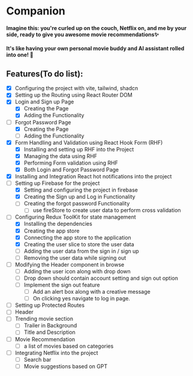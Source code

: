 # Companion
#### Imagine this: you're curled up on the couch, Netflix on, and me by your side, ready to give you awesome movie recommendations✨
#### It's like having your own personal movie buddy and AI assistant rolled into one! 🤯

## Features(To do list):
- [X] Configuring the project with vite, tailwind, shadcn
- [X] Setting up the Routing using React Router DOM
- [X] Login and Sign up Page
    - [X] Creating the Page
    - [X] Adding the Functionality
- [ ] Forgot Password Page
    - [X] Creating the Page
    - [ ] Adding the Functionality
- [X] Form Handling and Validation using React Hook Form (RHF)
    - [X] Installing and setting up RHF into the Project
    - [X] Managing the data using RHF
    - [X] Performing Form validation using RHF
    - [X] Both Login and Forgot Password Page
- [X] Installing and Integration React hot notifications into the project
- [ ] Setting up Firebase for the project
    - [X] Setting and configuring the project in firebase
    - [X] Creating the Sign up and Log in Functionality
    - [ ] Creating the forgot password Functionality
        - [ ] use fireStore to create user data to perform cross validation
- [ ] Configuring Redux ToolKit for state management
    - [X] Installing the dependencies
    - [X] Creating the app store
    - [X] Connecting the app store to the application
    - [X] Creating the user slice to store the user data
    - [ ] Adding the user data from the sign in / sign up
    - [ ] Removing the user data while signing out
- [ ] Modifying the Header component in browse
    - [ ] Adding the user icon along with drop down
    - [ ] Drop down should contain account setting and sign out option
    - [ ] Implement the sign out feature
        - [ ] Add an alert box along with a creative message
        - [ ] On clicking yes navigate to log in page.
- [ ] Setting up Protected Routes 
- [ ] Header
- [ ] Trending movie section
    - [ ] Trailer in Background
    - [ ] Title and Description
- [ ] Movie Recommendation
    - [ ] a list of movies based on categories
- [ ] Integrating Netflix into the project
    - [ ] Search bar
    - [ ] Movie suggestions based on GPT